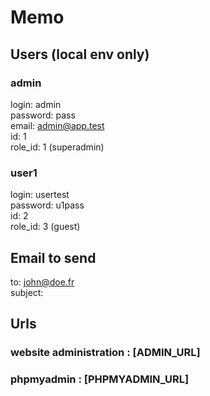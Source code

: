 # Memo

## Users (local env only)

### admin

login: admin  
password: pass    
email: admin@app.test  
id: 1  
role_id: 1 (superadmin)

### user1

login: usertest    
password: u1pass  
id: 2  
role_id: 3 (guest)

## Email to send 

to: john@doe.fr  
subject: 

## Urls

### website administration : [ADMIN_URL]

### phpmyadmin : [PHPMYADMIN_URL]





